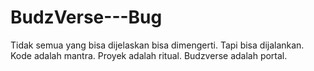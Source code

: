 # BudzVerse---Bug
Tidak semua yang bisa dijelaskan bisa dimengerti. Tapi bisa dijalankan. Kode adalah mantra. Proyek adalah ritual. Budzverse adalah portal.
